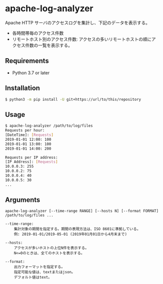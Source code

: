 # apache-log-analyzer
Apache HTTP サーバのアクセスログを集計し、下記のデータを表示する。

- 各時間帯毎のアクセス件数
- リモートホスト別のアクセス件数:
  アクセスの多いリモートホストの順にアクセス件数の一覧を表示する。
  
## Requirements
* Python 3.7 or later

## Installation
```bash
$ python3 -m pip install -U git+https://url/to/this/repository
```

## Usage
```bash
$ apache-log-analyzer /path/to/log/files
Requests per hour:
[DateTime]: [Requests]
2019-01-01 12:00: 100
2019-01-01 13:00: 100
2019-01-01 14:00: 200

Requests per IP address:
[IP Address]: [Requests]
10.0.0.3: 255
10.0.0.2: 75
10.0.0.4: 40
10.0.0.5: 30
...
```

## Arguments
```
apache-log-analyzer [--time-range RANGE] [--hosts N] [--format FORMAT] /path/to/log/files ...

--time-range:  
    集計対象の期間を指定する。期間の表現方法は、ISO 8601に準拠している。  
    例: 2019-01-01/2019-05-01 (2019年01月01日から4月末まで)

--hosts:
    アクセスが多いホストの上位N件を表示する。
    N<=0のときは、全てのホストを表示する。

--format:
    出力フォーマットを指定する。
    指定可能な値は、textまたはjson。
    デフォルト値はtext。
```
